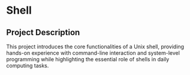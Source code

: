 # Shell
## Project Description
This project introduces the core functionalities of a Unix shell, providing hands-on experience with command-line interaction and system-level programming while highlighting the essential role of shells in daily computing tasks.
